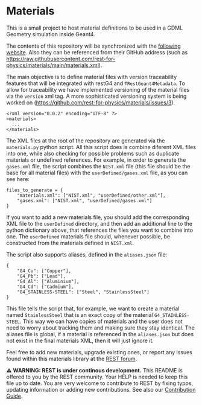 # Materials

This is a small project to host material definitions to be used in a GDML Geometry simulation inside Geant4.

The contents of this repository will be synchronized with the [following website](https://sultan.unizar.es/materials/). Also they can be referenced from their GitHub address (such as https://raw.githubusercontent.com/rest-for-physics/materials/main/materials.xml).

The main objective is to define material files with version traceability features that will be integrated with restG4 and `TRestGeant4Metadata`.
To allow for traceability we have implemented versioning of the material files via the `version` xml tag. A more sophisticated versioning system is being worked on (https://github.com/rest-for-physics/materials/issues/3).

```
<?xml version="0.0.2" encoding="UTF-8" ?>
<materials>
  ...
</materials>
```

The XML files at the root of the repository are generated via the `materials.py` python script. All this script does is combine diferent XML files into one, while also checking for possible problems such as duplicate materials or undefined references. For example, in order to generate the `gases.xml` file, the script combines the `NIST.xml` file (this file should be the base for all material files) with the `userDefined/gases.xml` file, as you can see here:

```
files_to_generate = {
    "materials.xml": ["NIST.xml", "userDefined/other.xml"],
    "gases.xml": ["NIST.xml", "userDefined/gases.xml"]
}
```

If you want to add a new materials file, you should add the corresponding XML file to the `userDefined` directory, and then add an additional line to the python dictionary above, that references the files you want to combine into one. The `userDefined` materials file should, whenever possible, be constructed from the materials defined in `NIST.xml`.

The script also supports aliases, defined in the `aliases.json` file:

```
{
    "G4_Cu": ["Copper"],
    "G4_Pb": ["Lead"],
    "G4_Al": ["Aluminium"],
    "G4_Cd": ["Cadmium"],
    "G4_STAINLESS-STEEL": ["Steel", "StainlessSteel"]
}
```

This file tells the script that, for example, we want to create a material named `StainlessSteel` that is an exact copy of the material `G4_STAINLESS-STEEL`. This way we can have copies of materials and the user does not need to worry about tracking them and making sure they stay identical. The aliases file is global, if a material is referenced in the `aliases.json` but does not exist in the final materials XML, then it will just ignore it.

Feel free to add new materials, upgrade existing ones, or report any issues found within this materials library at the [REST forum](http://ezpc10.unizar.es).

**⚠ WARNING: REST is under continous development.** This README is offered to you by the REST community. Your HELP is needed to keep this file up to date. You are very welcome to contribute to REST by fixing typos, updating information or adding new contributions. See also our [Contribution Guide](https://github.com/rest-for-physics/rest-framework/blob/master/CONTRIBUTING.md).
